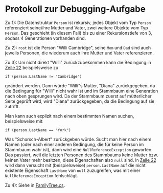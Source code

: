 # Protokoll zur Debugging-Aufgabe

Zu 1): Die Datenstruktur `Person` ist rekursiv, jedes Objekt vom Typ `Person` referenziert seine/ihre Mutter und Vater, zwei weitere Objekte vom Typ `Person`. Das geschieht (in diesem Fall) bis zu einer Rekursionstiefe von 3, sodass 4 Generationen vorhanden sind.

Zu 2): `root` ist die Person "Willi Cambridge", seine `Mom` und `Dad` sind auch jeweils Personen, die wiederum auch ihre Mutter und Vater referenzieren.

Zu 3): Um nicht direkt "Willi" zurückzubekommen kann die Bedingung in [Zeile 22](FamilyTree.cs#L22) beispielsweise zu
```
if (person.LastName != "Cambridge")
```
geändert werden. Dann würde "Willi"s Mutter, "Diana" zurückgegeben, da die Bedingung für "Willi" nicht wahr ist und im Stammbaum eine Generation nach oben gesprungen wird. Da der Stammbaum zuerst auf mütterlicher Seite geprüft wird, wird "Diana" zurückgegeben, da die Bedingung auf sie zutrifft.

Man kann auch explizit nach einem bestimmten Namen suchen, beispielsweise mit:
```
if (person.LastName == "York")
```
Was "Schorsch-Albert" zurückgeben würde.
Sucht man hier nach einem Namen (oder nach einer anderen Bedingung, die für keine Person im Stammbaum wahr ist), dann wird eine `NullReferenceException` geworfen. Das passiert, weil die letzten Personen des Stammbaums keine Mutter bzw. keinen Vater mehr besitzen, diese Eigenschaften also `null` sind. In [Zeile 22](FamilyTree.cs#L22) wird dann versucht mit (beispielsweise) `person.LastName` auf die nicht existente Eigenschaft `LastName` von `null` zuzugreifen, was mit einer `NullReferenceException` fehlschlägt.

Zu 4): Siehe in [FamilyTree.cs](FamilyTree.cs).